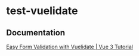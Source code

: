 # test-vuelidate


## Documentation

[Easy Form Validation with Vuelidate | Vue 3 Tutorial](https://www.youtube.com/watch?v=2BR6Vvjw3wQ)
